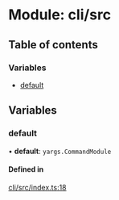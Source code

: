 # Module: cli/src

## Table of contents

### Variables

- [default](cli_src.md#default)

## Variables

### default

• **default**: `yargs.CommandModule`

#### Defined in

[cli/src/index.ts:18](https://github.com/iniquitybbs/iniquity/blob/b7eb303/packages/cli/src/index.ts#L18)
